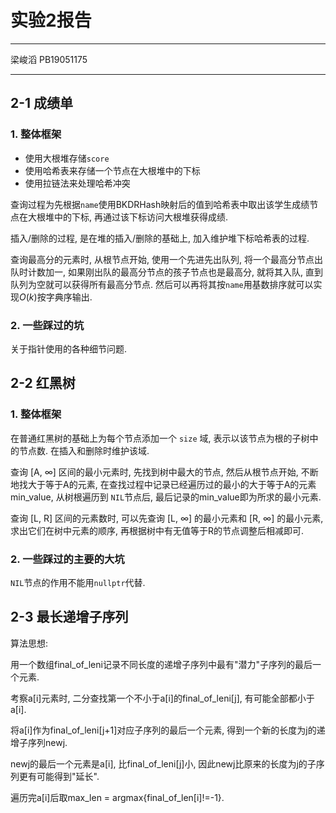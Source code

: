 # 实验2报告

***

梁峻滔 PB19051175

***

## 2-1 成绩单

### 1. 整体框架

* 使用大根堆存储`score`
* 使用哈希表来存储一个节点在大根堆中的下标
* 使用拉链法来处理哈希冲突

查询过程为先根据`name`使用BKDRHash映射后的值到哈希表中取出该学生成绩节点在大根堆中的下标, 再通过该下标访问大根堆获得成绩.

插入/删除的过程, 是在堆的插入/删除的基础上, 加入维护堆下标哈希表的过程.

查询最高分的元素时, 从根节点开始, 使用一个先进先出队列, 将一个最高分节点出队时计数加一, 如果刚出队的最高分节点的孩子节点也是最高分, 就将其入队, 直到队列为空就可以获得所有最高分节点. 然后可以再将其按`name`用基数排序就可以实现$O(k)$按字典序输出.

### 2. 一些踩过的坑

关于指针使用的各种细节问题.

## 2-2 红黑树

### 1. 整体框架

在普通红黑树的基础上为每个节点添加一个 `size` 域, 表示以该节点为根的子树中的节点数. 在插入和删除时维护该域.

查询 [A, ∞] 区间的最小元素时, 先找到树中最大的节点, 然后从根节点开始, 不断地找大于等于A的元素, 在查找过程中记录已经遍历过的最小的大于等于A的元素min_value, 从树根遍历到 `NIL`节点后, 最后记录的min_value即为所求的最小元素.

查询 [L, R] 区间的元素数时, 可以先查询 [L, ∞] 的最小元素和 [R, ∞] 的最小元素, 求出它们在树中元素的顺序, 再根据树中有无值等于R的节点调整后相减即可.

### 2. 一些踩过的主要的大坑

`NIL`节点的作用不能用`nullptr`代替.

## 2-3 最长递增子序列

算法思想:

用一个数组final_of_leni记录不同长度的递增子序列中最有"潜力"子序列的最后一个元素.

考察a[i]元素时, 二分查找第一个不小于a[i]的final_of_leni[j], 有可能全部都小于a[i].

将a[i]作为final_of_leni[j+1]对应子序列的最后一个元素, 得到一个新的长度为j的递增子序列newj.

newj的最后一个元素是a[i], 比final_of_leni[j]小, 因此newj比原来的长度为j的子序列更有可能得到"延长".

遍历完a[i]后取max_len = argmax{final_of_len[i]!=-1}.
